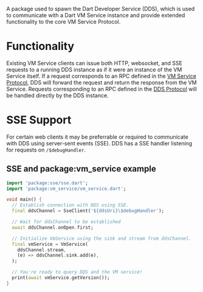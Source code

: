 A package used to spawn the Dart Developer Service (DDS), which is used to communicate with a Dart VM Service instance and provide extended functionality to the core VM Service Protocol.

# Functionality

Existing VM Service clients can issue both HTTP, websocket, and SSE requests to a running DDS instance as if it were an instance of the VM Service itself. If a request corresponds to an RPC defined in the [VM Service Protocol][service-protocol], DDS will forward the request and return the response from the VM Service. Requests corresponding to an RPC defined in the [DDS Protocol][dds-protocol] will be handled directly by the DDS instance.

# SSE Support

For certain web clients it may be preferrable or required to communicate with DDS using server-sent events (SSE). DDS has a SSE handler listening for requests on `/$debugHandler`.

## SSE and package:vm_service example

```dart
import 'package:sse/sse.dart';
import 'package:vm_service/vm_service.dart';

void main() {
  // Establish connection with DDS using SSE.
  final ddsChannel = SseClient('${ddsUri}\$debugHandler');

  // Wait for ddsChannel to be established
  await ddsChannel.onOpen.first;

  // Initialize VmService using the sink and stream from ddsChannel.
  final vmService = VmService(
    ddsChannel.stream,
    (e) => ddsChannel.sink.add(e),
  );

  // You're ready to query DDS and the VM service!
  print(await vmService.getVersion());
}
```

[dds-protocol]: dds_protocol.md
[service-protocol]: https://github.com/dart-lang/sdk/blob/master/runtime/vm/service/service.md
